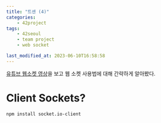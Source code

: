 ```yaml
---
title: "트센 (4)"
categories:
    - 42project
tags:
    - 42seoul
    - team project
    - web socket

last_modified_at: 2023-06-10T16:58:58
---
```


[유튜브 웹소켓 영상](https://www.youtube.com/watch?v=iObzX8-Y5xg&t=1s)을 보고 웹 소켓 사용법에 대해 간략하게 알아봤다.

# Client Sockets?

`npm install socket.io-client`